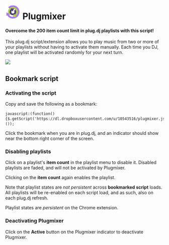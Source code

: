 # ![](https://raw.githubusercontent.com/Sunxperous/plugmixer/master/icon48.png) Plugmixer

#### Overcome the 200 item count limit in plug.dj playlists with this script!

This plug.dj script/extension allows you to play music from two or more of your playlists without having to activate them manually. Each time you DJ, one playlist will be activated randomly for your next turn.

[![](https://developer.chrome.com/webstore/images/ChromeWebStore_Badge_v2_206x58.png)](http://bit.do/plugmixer)

## Bookmark script

### Activating the script

Copy and save the following as a bookmark:

    javascript:(function(){$.getScript('https://dl.dropboxusercontent.com/u/10543516/plugmixer.js');}());
    
Click the bookmark when you are in plug.dj, and an indicator should show near the bottom right corner of the screen.

### Disabling playlists

Click on a playlist's __item count__ in the playlist menu to disable it. Disabled playlists are faded, and will not be activated by Plugmixer.

Clicking on the __item count__ again enables the playlist.

Note that playlist states are _not persistent_ across __bookmarked script__ loads. All playlists will be re-enabled on each script load, and as such, also on each plug.dj refresh.

Playlist states are _persistent_ on the Chrome extension.

### Deactivating Plugmixer

Click on the __Active__ button on the Plugmixer indicator to deactivate Plugmixer.

[1]: http://google.com
